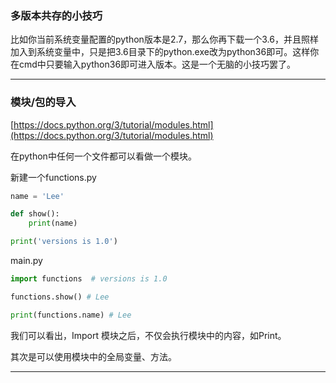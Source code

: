 ### 多版本共存的小技巧

比如你当前系统变量配置的python版本是2.7，那么你再下载一个3.6，并且照样加入到系统变量中，只是把3.6目录下的python.exe改为python36即可。这样你在cmd中只要输入python36即可进入版本。这是一个无脑的小技巧罢了。

---

### 模块/包的导入

[https://docs.python.org/3/tutorial/modules.html](https://docs.python.org/3/tutorial/modules.html)

在python中任何一个文件都可以看做一个模块。

新建一个functions.py

```py
name = 'Lee'

def show():
    print(name)

print('versions is 1.0')
```

main.py

```py
import functions  # versions is 1.0

functions.show() # Lee

print(functions.name) # Lee
```

我们可以看出，Import 模块之后，不仅会执行模块中的内容，如Print。

其次是可以使用模块中的全局变量、方法。

---

